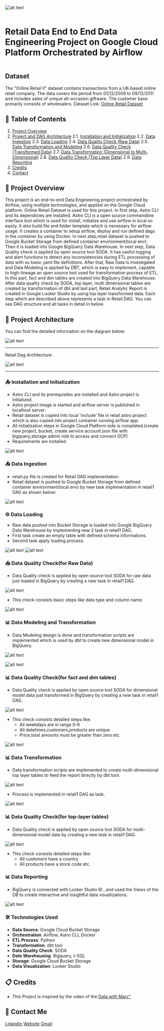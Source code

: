 ![alt text](images/image.png)

<h1 style="display: inline-block;"> Retail Data End to End Data Engineering Project on Google Cloud Platform Orchestrated by Airflow </h1>

## Dataset
The "Online Retail II" dataset contains transactions from a UK-based online retail company. The data covers the period from 01/12/2009 to 09/12/2011 and includes sales of unique all-occasion giftware. The customer base primarily consists of wholesalers.
Dataset Link: [Online Retail Dataset](https://www.kaggle.com/datasets/mashlyn/online-retail-ii-uci)


## 📝 Table of Contents
1. [Project Overview](#introduction)
2. [Project and DAG Architecture](#project-architecture) 
  2.1. [Installation and Initialization](#install-initiate) 
  2.2. [Data Ingestion](#data-ingestion) 
  2.3. [Data Loading](#data-loading) 
  2.4. [Data Quality Check (Raw Data)](#soda_raw) 
  2.5. [Data Transformation and Modeling](#dbt_transform_modeling) 
  2.6. [Data Quality Check (Transformed Data)](#soda_transformed) 
  2.7. [Data Transformation (Dimensional to Multi-Dimensional)](#dbt_toplayer_tables) 
  2.8. [Data Quality Check (Top Layer Data)](#soda_toplayer) 
  2.9. [Data Reporting](#data-reporting)
3. [Credits](#credits)
4. [Contact](#contact)

<a name="introduction"></a>
## 🔬 Project Overview 

This project is an end-to-end Data Engineering project orchestrated by Airflow, using multiple technologies, and applied on the Google Cloud platform. Online Retail Dataset is used for this project. 
In first step, Astro CLI and its dependicies are installed. Astro CLI is a open source commandline interface tool which is used for install, initialize and use airflow in local so easily. It also build file and folder template which is necessary for airflow usage. It creates a container to setup airflow, deploy and run defined dags in the container by using Docker. 
In next step,retail dataset is pushed to Google Bucket Storage from defined container environment(local env). Then it is loaded into Google BigQuery Data Warehouse. 
In next step, Data Quality check is applied by open source tool SODA. It has useful logging and alert functions to detect any inconsistencies during ETL processing of data with so basic yaml file definitions. After that, Raw Data is investigated and Data Modeling is applied by DBT, which is easy to implement, capable to high-lineage an open source tool used for transformation process of ETL. In this part, fact and dim tables are created into BigQuery Data Warehouse. 
After data quality check by SODA, top layer, multi dimensional tables are created by transformation of dbt and last part, Retail Analytic Report is created in Google Looker Studio by using top layer transformed data.
Each step which are described above represents a task in Retail DAG. You can see DAG structure and all tasks in detail in below.
<a name="project-architecture"></a>
## 📝 Project Architecture

You can find the detailed information on the diagram below:

![alt text](images/project_structure.jpg)

---------------------------


Retail Dag Architecture:

![alt text](images/dag_structure.png)

---------------------------

<a name="install-initiate"></a>
### 📤 Installation and Initialization
- Astro CLI and its prerequisites are installed and Astro project is initialized.
- Astro project image is started and airflow server is published in localhost server.
- Retail dataset is copied into local 'include' file in retail astro project which is also copied into project container running airflow app.
- All initialization steps in Google Cloud Platform side is completed.(create new project, bucket, create service account json file with bigquery,storage admin role to access and connect GCP)
- Requirements are installed.

  
![alt text](images/image-1.png)

<a name="data-ingestion"></a>
### 📤 Data Ingestion
- retail.py file is created for Retail DAG implementation.
- Retail dataset is pushed to Google Bucket Storage from defined container environment(local env) by new task implementation in retail1 DAG as shown below:

![alt text](images/image-2.png)
  

<a name="data-loading"></a>
### ⚙️ Data Loading
- Raw data pushed into Bucket Storage is loaded into Google BigQuery Data Warehouse by implementing new 2 task in retail1 DAG.
- First task create an empty table with defined schema informations.
- Second task apply loading process.

![alt text](images/image-3.png)
![alt text](images/image-4.png)


<a name="soda_raw"></a>
### 📥 Data Quality Check(for Raw Data)
- Data Quality check is applied by open source tool SODA for raw data just loaded in BigQuery by creating a new task in retail1 DAG.

![alt text](images/image-9.png)

- This check consists basic steps like data type and column name.

![alt text](images/image-5.png)

<a name="dbt_transform_modeling"></a>
### 📊 Data Modeling and Transformation
- Data Modeling design is done and transformation scripts are implemented which is used by dbt to create new dimensional model in BigQuery.

![alt text](images/image-6.png)

![alt text](images/image-7.png)
  

<a name="soda_transformed"></a>
### 📊 Data Quality Check(for fact and dim tables)
- Data Quality check is applied by open source tool SODA for dimensional model data just transformed in BigQuery by creating a new task in retail1 DAG.

![alt text](images/image-10.png)

- This check consists detailed steps like:
    -   All weekdays are in range 0-6
    -   All datetimes,customers,products are unique
    -   Price,total amounts must be greater than zero etc.

![alt text](images/image-8.png)


<a name="dbt_toplayer_tables"></a>
### 📊 Data Transformation
- Data transformation scripts are implemented to create multi-dimensional top layer tables to feed the report directly by dbt tool.

![alt text](images/image-11.png)

- Process is implemented in retail1 DAG as task.

![alt text](images/image-12.png)

<a name="soda_toplayer"></a>
### 📊 Data Quality Check(for top-layer tables)
- Data Quality check is applied by open source tool SODA for multi-dimensional model data by creating a new task in retail1 DAG.

![alt text](images/image-13.png)

- This check consists detailed steps like:
    -   All customers have a country
    -   All products have a stock code etc.

<a name="data-reporting"></a>
### 📊 Data Reporting
- BigQuery is connected with Looker Studio BI , and used the Views of the DB to create interactive and insightful data visualizations.

![alt text](images/image-14.png)


### 🛠️ Technologies Used

- **Data Source**: Google Cloud Bucket Storage
- **Orchestration**: Airflow, Astro CLI, Docker
- **ETL Process**: Python
- **Transformation**: dbt tool
- **Data Quality Check**: SODA
- **Date Warehousing**: Bigquery, t-SQL
- **Storage**: Google Cloud Bucket Storage
- **Data Visualization**: Looker Studio

<a name="credits"></a>
## 📋 Credits

- This Project is inspired by the video of the [Data with Marc"](https://www.youtube.com/watch?v=DzxtCxi4YaA&t=179s)  

<a name="contact"></a>
## 📨 Contact Me

[LinkedIn](https://www.linkedin.com/in/elcidogucan/)
[Website](https://www.dogucanelci.com)
[Gmail](dogucanelci@gmail.com)
